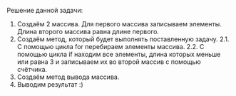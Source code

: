 Решение данной задачи:
1. Создаём 2 массива. Для первого массива записываем элементы. Длина второго массива равна длине первого.
2. Создаём метод, который будет выполнять поставленную задачу.
    2.1. С помощью цикла for перебираем элементы массива.
    2.2. С помощью цикла if находим все элементы, длина которых меньше или равна 3 и записываем их во второй массив с помощью счётчика.
3. Создаём метод вывода массива.
4. Выводим результат :)
